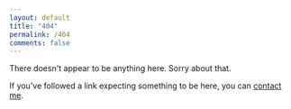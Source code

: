 ```yaml
---
layout: default
title: "404"
permalink: /404
comments: false
---
```

There doesn't appear to be anything here. Sorry about that.

If you've followed a link expecting something to be here, you can <a href="mailto:{{ site.email }}?subject=Page%20not%20found">contact me</a>.</p>

